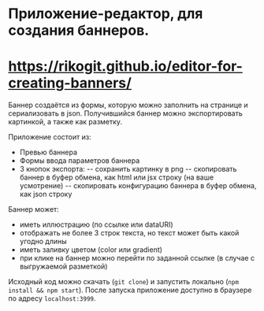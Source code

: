 # Приложение-редактор, для создания баннеров.

# https://rikogit.github.io/editor-for-creating-banners/

Баннер создаётся из формы, которую можно заполнить на странице и сериализовать в json.
Получившийся баннер можно экспортировать картинкой, а также как разметку.

Приложение состоит из:

- Превью баннера
- Формы ввода параметров баннера
- 3 кнопок экспорта:
  -- сохранить картинку в png
  -- скопировать баннер в буфер обмена, как html или jsx строку (на ваше усмотрение)
  -- скопировать конфигурацию баннера в буфер обмена, как json строку

Баннер может:

- иметь иллюстрацию (по ссылке или dataURI)
- отображать не более 3 строк текста, но текст может быть какой угодно длины
- иметь заливку цветом (color или gradient)
- при клике на баннер можно перейти по заданной ссылке (в случае с выгружаемой разметкой)

Исходный код можно скачать (`git clone`) и запустить локально (`npm install && npm start`).
После запуска приложение доступно в браузере по адресу `localhost:3999`.
